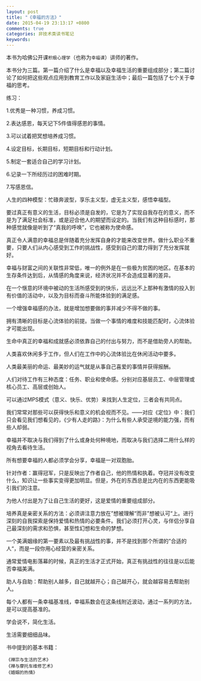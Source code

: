 ```yaml
---
layout: post
title: "《幸福的方法》"
date: 2015-04-19 23:13:17 +0800
comments: true
categories: 非技术类读书笔记
keywords: 
---
```

本书为哈佛公开课```积极心理学```（也称为```幸福课```）讲师的著作。

<!--more-->


  本书分为三篇。第一篇介绍了什么是幸福以及幸福生活的重要组成部分；第二篇讨论了如何把这些观点应用到教育工作以及家庭生活中；最后一篇包括了七个关于幸福的思考。
     
练习：

1.优秀是一种习惯，养成习惯。

2.表达感恩，每天记下5件值得感恩的事情。

3.可以试着把冥想培养成习惯。

4.设定目标，长期目标，短期目标和行动计划。

5.制定一套适合自己的学习计划。

6.记录一下所经历过的困难时期。

7.写感恩信。


人生的四种模型：忙碌奔波型，享乐主义型，虚无主义型，感悟幸福型。

要过真正有意义的生活，目标必须是自发的，它是为了实现自我存在的意义，而不是为了满足社会标准，或是迎合他人的期望而设定的。当我们有这种目标感时，那种感觉就像是听到了“真我的呼唤”，它也被称为使命感。

真正令人满意的幸福总是伴随着充分发挥自身的才能来改变世界。做什么职业不重要，只要人们从内心感受到工作的挑战性，感受到自己的潜力得到了充分发挥就好。

幸福与财富之间的关联性非常低，唯一的例外是在一些极为贫困的地区。在基本的生存条件达到后，从情感的角度来说，经济状况并不会造成显著的差异。

在一个惬意的环境中被动的生活所感受到的快乐，远远比不上那种有激情的投入到有价值的活动中，以及为目标而奋斗所能体验到的满足感。

一个增强幸福感的办法，就是增加想要做的事并减少不得不做的事。

拥有清晰的目标是心流体验的前提。当做一个事情的难度和技能匹配时，心流体验才可能出现。

生命中真正的幸福和成就感必须依靠自己的付出与努力，而不是借助旁人的帮助。

人类喜欢休闲多于工作，但人们在工作中的心流体验比在休闲活动中要多。

人类最美丽的命运、最美妙的运气就是从事自己喜爱的事情并获得报酬。

人们对待工作有三种态度：任务、职业和使命感。分别对应基层员工、中层管理或核心员工、高层或创始人。

可以通过MPS模式（意义、快乐、优势）来找到人生定位，三者会有共同点。

我们常常对那些可以获得快乐和意义的机会视而不见。——对应《定位》中：我们只会看见我们想看见的，《少有人走的路》：为什么有些人承受逆境的能力强，而有些人却弱。

幸福并不取决与我们得到了什么或身处何种境地，而取决与我们选择二用什么样的视角去看待生活。

所有想要幸福的人都必须学会分享，幸福是一对双胞胎。

针对作者：赢得冠军，只是反映出了作者自己，他的热情和执着。夺冠并没有改变什么，知识让一些事实变得更加明显。但是，外在的东西总是比内在的东西更能吸引我们的注意。

为他人付出是为了让自己生活的更好，这是爱情的重要组成部分。

培养真是亲密关系的方法：必须讲注意力放在”想被理解“而非”想被认可“上。进行深刻的自我探索是保持爱情和热情的必要条件。我们必须打开心灵，与伴侣分享自己最深刻的需求和恐惧，甚至性幻想和生命的梦想。

一个美满姻缘的第一要素以及最有挑战性的事，并不是找到那个所谓的”合适的人“，而是一段你用心经营的亲密关系。

通常爱情电影落幕的时候，真正的生活才正式开始，真正有挑战性的往往是以后能否幸福美满。

助人与自助：帮助别人越多，自己就越开心；自己越开心，就会越容易去帮助别人。

每个人都有一条幸福基准线，幸福系数会在这条线附近波动，通过一系列的方法，是可以提高基准的。

学会说不，简化生活。

生活需要细细品味。


书中提到的基本书籍：

```
《禅宗与生活的艺术》
《禅与摩托车维修艺术》
《婚姻的热情》
```